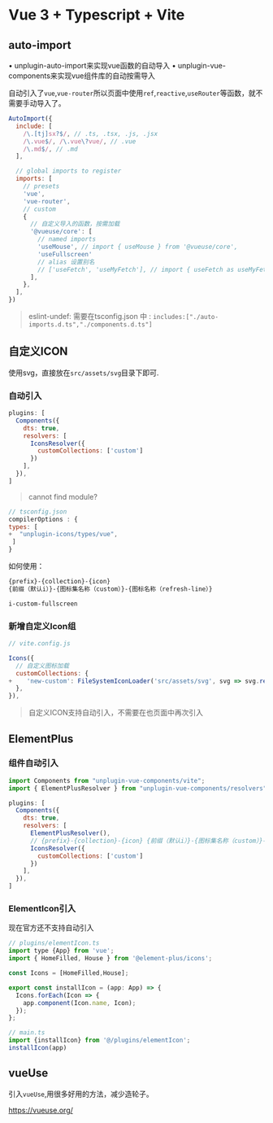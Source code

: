 # Vue 3 + Typescript + Vite

## auto-import

• unplugin-auto-import来实现vue函数的自动导入
• unplugin-vue-components来实现vue组件库的自动按需导入

自动引入了`vue`,`vue-router`所以页面中使用`ref`,`reactive`,`useRouter`等函数，就不需要手动导入了。

```javascript
AutoImport({
  include: [
    /\.[tj]sx?$/, // .ts, .tsx, .js, .jsx
    /\.vue$/, /\.vue\?vue/, // .vue
    /\.md$/, // .md
  ],

  // global imports to register
  imports: [
    // presets
    'vue',
    'vue-router',
    // custom
    {
      // 自定义导入的函数，按需加载
      '@vueuse/core': [
        // named imports
        'useMouse', // import { useMouse } from '@vueuse/core',
        'useFullscreen'
        // alias 设置别名
        // ['useFetch', 'useMyFetch'], // import { useFetch as useMyFetch } from '@vueuse/core',
      ],
    },
  ],
})
```
> eslint-undef: 需要在tsconfig.json 中 :
`includes:["./auto-imports.d.ts","./components.d.ts"]`

## 自定义ICON

使用svg，直接放在`src/assets/svg`目录下即可.


### 自动引入

```javascript
plugins: [
  Components({
    dts: true,
    resolvers: [
      IconsResolver({
        customCollections: ['custom']
      })
    ],
  }),
]
```

> cannot find module? 
```javascript
// tsconfig.json
compilerOptions : {
types: [
+  "unplugin-icons/types/vue",
 ]
}
```


如何使用：
```bash
{prefix}-{collection}-{icon} 
{前缀（默认i）}-{图标集名称（custom）}-{图标名称（refresh-line）}

i-custom-fullscreen
```

### 新增自定义Icon组

```javascript
// vite.config.js

Icons({ 
  // 自定义图标加载
  customCollections: {
+    'new-custom': FileSystemIconLoader('src/assets/svg', svg => svg.replace(/^<svg /, '<svg fill="currentColor" ')),
  }, 
}),
```

> 自定义ICON支持自动引入，不需要在也页面中再次引入

## ElementPlus

### 组件自动引入
```javascript
import Components from "unplugin-vue-components/vite";
import { ElementPlusResolver } from "unplugin-vue-components/resolvers";

plugins: [
  Components({
    dts: true,
    resolvers: [
      ElementPlusResolver(),
      // {prefix}-{collection}-{icon} {前缀（默认i）}-{图标集名称（custom）}-{图标名称（refresh-line）}
      IconsResolver({
        customCollections: ['custom']
      })
    ],
  }),
]
```

### ElementIcon引入

现在官方还不支持自动引入

```javascript
// plugins/elementIcon.ts
import type {App} from 'vue';
import { HomeFilled, House } from '@element-plus/icons';

const Icons = [HomeFilled,House];

export const installIcon = (app: App) => {
  Icons.forEach(Icon => {
    app.component(Icon.name, Icon);
  });
};

// main.ts
import {installIcon} from '@/plugins/elementIcon';
installIcon(app)
```

## vueUse

引入`vueUse`,用很多好用的方法，减少造轮子。

https://vueuse.org/
